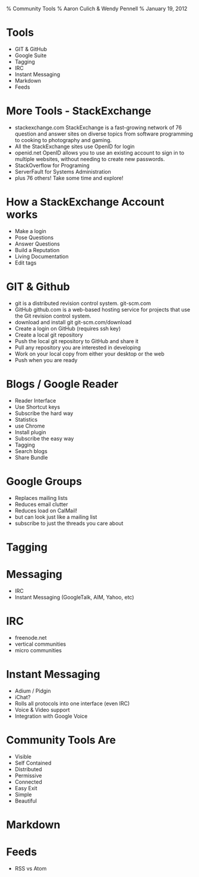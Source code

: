 % Community Tools
% Aaron Culich & Wendy Pennell
% January 19, 2012

Tools
====================
- GIT & GitHub
- Google Suite
- Tagging
- IRC
- Instant Messaging
- Markdown
- Feeds

More Tools - StackExchange
====================
- stackexchange.com StackExchange is a fast-growing network of 76 question and answer sites on diverse topics from software programming to cooking to photography and gaming.
- All the StackExchange sites use OpenID for login
- openid.net OpenID allows you to use an existing account to sign in to multiple websites, without needing to create new passwords.
- StackOverflow for Programing
- ServerFault for Systems Administration
- plus 76 others!  Take some time and explore!

How a StackExchange Account works
=============
- Make a login
- Pose Questions
- Answer Questions
- Build a Reputation
- Living Documentation
- Edit tags

GIT & Github
============
- git is a distributed revision control system.  git-scm.com
- GitHub github.com is a web-based hosting service for projects that use the Git revision control system.
- download and install git git-scm.com/download
- Create a login on GitHub (requires ssh key)
- Create a local git repository
- Push the local git repository to GitHub and share it
- Pull any repository you are interested in developing
- Work on your local copy from either your desktop or the web
- Push when you are ready

Blogs / Google Reader
=====================
- Reader Interface
- Use Shortcut keys
- Subscribe the hard way
- Statistics
- use Chrome
- Install plugin
- Subscribe the easy way
- Tagging
- Search blogs
- Share Bundle


Google Groups
=============
- Replaces mailing lists
- Reduces email clutter
- Reduces load on CalMail!
- but can look just like a mailing list
- subscribe to just the threads you care about

Tagging
=======

Messaging
=========
 - IRC
 - Instant Messaging (GoogleTalk, AIM, Yahoo, etc)

IRC
===
- freenode.net
- vertical communities
- micro communities

Instant Messaging
=================
- Adium / Pidgin
- iChat?
- Rolls all protocols into one interface (even IRC)
- Voice & Video support
- Integration with Google Voice

Community Tools Are
====================
- Visible
- Self Contained
- Distributed
- Permissive
- Connected
- Easy Exit
- Simple
- Beautiful

Markdown
========

Feeds
=====
- RSS vs Atom

